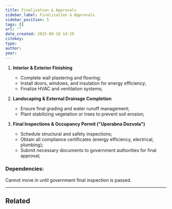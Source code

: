 ```yaml
---
title: Finalization & Approvals
sidebar_label: Finalization & Approvals
sidebar_position: 5
tags: []
url: ""
date_created: 2025-08-10 14:19
citekey: 
type: 
author: 
year:
---
```


1. **Interior & Exterior Finishing**
    - Complete wall plastering and flooring;
    - Install doors, windows, and insulation for energy efficiency;
    - Finalize HVAC and ventilation systems;
    
2. **Landscaping & External Drainage Completion**
    - Ensure final grading and water runoff management;
    - Plant stabilizing vegetation or trees to prevent soil erosion;
    
3. **Final Inspections & Occupancy Permit ("Uporabna Dozvola")**
    - Schedule structural and safety inspections;
    - Obtain all compliance certificates (energy efficiency, electrical, plumbing);
    - Submit necessary documents to government authorities for final approval;

### Dependencies:
Cannot move in until government final inspection is passed.

---
## Related